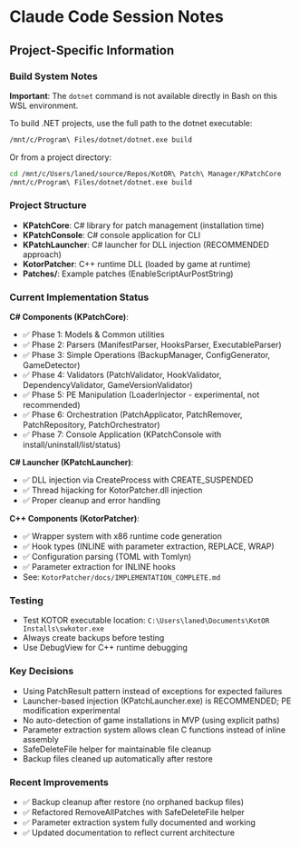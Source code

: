 # Claude Code Session Notes

## Project-Specific Information

### Build System Notes

**Important**: The `dotnet` command is not available directly in Bash on this WSL environment.

To build .NET projects, use the full path to the dotnet executable:
```bash
/mnt/c/Program\ Files/dotnet/dotnet.exe build
```

Or from a project directory:
```bash
cd /mnt/c/Users/laned/source/Repos/KotOR\ Patch\ Manager/KPatchCore
/mnt/c/Program\ Files/dotnet/dotnet.exe build
```

### Project Structure

- **KPatchCore**: C# library for patch management (installation time)
- **KPatchConsole**: C# console application for CLI
- **KPatchLauncher**: C# launcher for DLL injection (RECOMMENDED approach)
- **KotorPatcher**: C++ runtime DLL (loaded by game at runtime)
- **Patches/**: Example patches (EnableScriptAurPostString)

### Current Implementation Status

**C# Components (KPatchCore)**:
- ✅ Phase 1: Models & Common utilities
- ✅ Phase 2: Parsers (ManifestParser, HooksParser, ExecutableParser)
- ✅ Phase 3: Simple Operations (BackupManager, ConfigGenerator, GameDetector)
- ✅ Phase 4: Validators (PatchValidator, HookValidator, DependencyValidator, GameVersionValidator)
- ✅ Phase 5: PE Manipulation (LoaderInjector - experimental, not recommended)
- ✅ Phase 6: Orchestration (PatchApplicator, PatchRemover, PatchRepository, PatchOrchestrator)
- ✅ Phase 7: Console Application (KPatchConsole with install/uninstall/list/status)

**C# Launcher (KPatchLauncher)**:
- ✅ DLL injection via CreateProcess with CREATE_SUSPENDED
- ✅ Thread hijacking for KotorPatcher.dll injection
- ✅ Proper cleanup and error handling

**C++ Components (KotorPatcher)**:
- ✅ Wrapper system with x86 runtime code generation
- ✅ Hook types (INLINE with parameter extraction, REPLACE, WRAP)
- ✅ Configuration parsing (TOML with Tomlyn)
- ✅ Parameter extraction for INLINE hooks
- See: `KotorPatcher/docs/IMPLEMENTATION_COMPLETE.md`

### Testing

- Test KOTOR executable location: `C:\Users\laned\Documents\KotOR Installs\swkotor.exe`
- Always create backups before testing
- Use DebugView for C++ runtime debugging

### Key Decisions

- Using PatchResult pattern instead of exceptions for expected failures
- Launcher-based injection (KPatchLauncher.exe) is RECOMMENDED; PE modification experimental
- No auto-detection of game installations in MVP (using explicit paths)
- Parameter extraction system allows clean C functions instead of inline assembly
- SafeDeleteFile helper for maintainable file cleanup
- Backup files cleaned up automatically after restore

### Recent Improvements

- ✅ Backup cleanup after restore (no orphaned backup files)
- ✅ Refactored RemoveAllPatches with SafeDeleteFile helper
- ✅ Parameter extraction system fully documented and working
- ✅ Updated documentation to reflect current architecture
